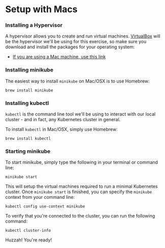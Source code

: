 # Setup with Macs

### Installing a Hypervisor

A hypervisor allows you to create and run virtual machines. [VirtualBox](https://www.virtualbox.org/wiki/Downloads) will be the hypervisor we'll be using for this exercise, so make sure you download and install the packages for your operating system:

* [If you are using a Mac machine, use this link](https://download.virtualbox.org/virtualbox/6.0.14/VirtualBox-6.0.14-133895-OSX.dmg)

### Installing minikube

The easiest way to install `minikube` on Mac/OSX is to use Homebrew:

```
brew install minikube
```

### Installing kubectl

`kubectl` is the command line tool we'll be using to interact with our local cluster - and in fact, any Kubernetes cluster in general. 

To install `kubectl` in Mac/OSX, simply use Homebrew:

```
brew install kubectl
```

### Starting minikube

To start minikube, simply type the following in your terminal or command line:

```
minikube start
```

This will setup the virtual machines required to run a minimal Kubernetes cluster. Once `minikube start` is finished, you can specify the `minikube` context from your command line:

```
kubectl config use-context minikube
```

To verify that you're connected to the cluster, you can run the following command:

```
kubectl cluster-info
```

Huzzah! You're ready!


